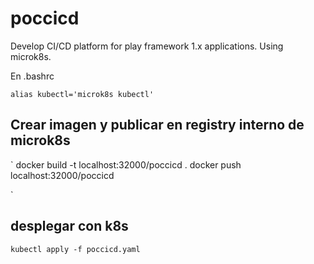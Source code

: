 # poccicd

Develop CI/CD platform for play framework 1.x applications.
Using microk8s.

En .bashrc
```
alias kubectl='microk8s kubectl'
```



## Crear imagen y publicar en registry interno de microk8s
`
docker build -t localhost:32000/poccicd .
docker push localhost:32000/poccicd

`
## desplegar con k8s

`
kubectl apply -f poccicd.yaml 
`



